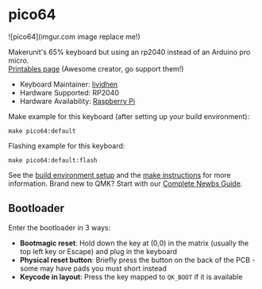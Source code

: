 # pico64

![pico64](imgur.com image replace me!)

Makerunit's 65% keyboard but using an rp2040 instead of an Arduino pro micro.  
[Printables page](https://www.printables.com/model/1177451-65-key-handwired-keyboard) (Awesome creator, go support them!)

* Keyboard Maintainer: [lividhen](https://github.com/lividhen)
* Hardware Supported: RP2040
* Hardware Availability: [Raspberry Pi](https://www.raspberrypi.com/products/raspberry-pi-pico/)

Make example for this keyboard (after setting up your build environment):

    make pico64:default

Flashing example for this keyboard:

    make pico64:default:flash

See the [build environment setup](https://docs.qmk.fm/#/getting_started_build_tools) and the [make instructions](https://docs.qmk.fm/#/getting_started_make_guide) for more information. Brand new to QMK? Start with our [Complete Newbs Guide](https://docs.qmk.fm/#/newbs).

## Bootloader

Enter the bootloader in 3 ways:

* **Bootmagic reset**: Hold down the key at (0,0) in the matrix (usually the top left key or Escape) and plug in the keyboard
* **Physical reset button**: Briefly press the button on the back of the PCB - some may have pads you must short instead
* **Keycode in layout**: Press the key mapped to `QK_BOOT` if it is available
